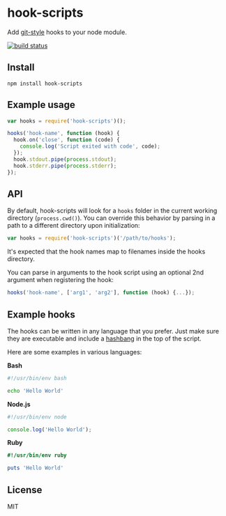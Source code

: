 # hook-scripts

Add [git-style](http://git-scm.com/book/en/v2/Customizing-Git-Git-Hooks)
hooks to your node module.

[![build status](https://secure.travis-ci.org/watson/hook-scripts.png)](http://travis-ci.org/watson/hook-scripts)

## Install

```
npm install hook-scripts
```

## Example usage

```js
var hooks = require('hook-scripts')();

hooks('hook-name', function (hook) {
  hook.on('close', function (code) {
    console.log('Script exited with code', code);
  });
  hook.stdout.pipe(process.stdout);
  hook.stderr.pipe(process.stderr);
});
```

## API

By default, hook-scripts will look for a `hooks` folder in the current
working directory (`process.cwd()`). You can override this behavior by
parsing in a path to a different directory upon initialization:

```js
var hooks = require('hook-scripts')('/path/to/hooks');
```

It's expected that the hook names map to filenames inside the hooks
directory.

You can parse in arguments to the hook script using an optional 2nd
argument when registering the hook:

```js
hooks('hook-name', ['arg1', 'arg2'], function (hook) {...});
```

## Example hooks

The hooks can be written in any language that you prefer. Just make sure
they are executable and include a
[hashbang](http://en.wikipedia.org/wiki/Shebang_(Unix)) in the top of
the script.

Here are some examples in various languages:

**Bash**

```bash
#!/usr/bin/env bash

echo 'Hello World'
```

**Node.js**

```js
#!/usr/bin/env node

console.log('Hello World');
```

**Ruby**

```ruby
#!/usr/bin/env ruby

puts 'Hello World'
```

## License

MIT
